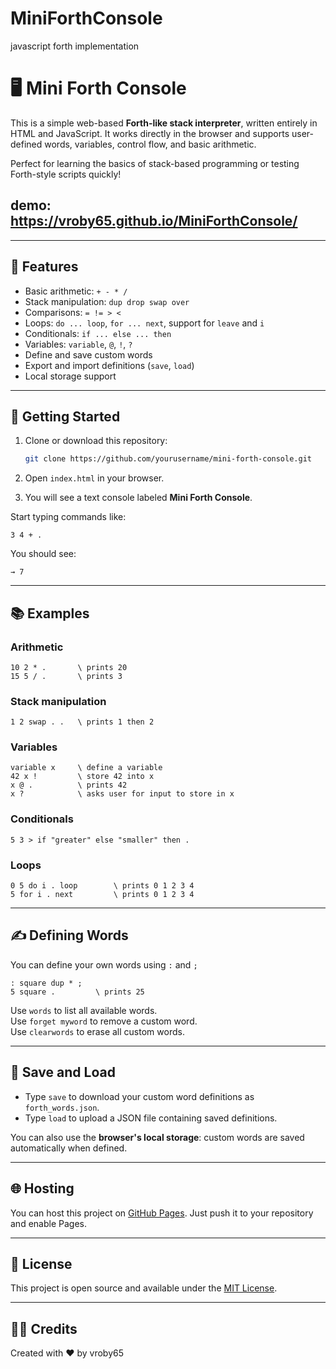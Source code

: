 # MiniForthConsole
javascript forth implementation
# 🖥️ Mini Forth Console

This is a simple web-based **Forth-like stack interpreter**, written entirely in HTML and JavaScript. It works directly in the browser and supports user-defined words, variables, control flow, and basic arithmetic.

Perfect for learning the basics of stack-based programming or testing Forth-style scripts quickly!

## demo: https://vroby65.github.io/MiniForthConsole/

---

## 🔧 Features

- Basic arithmetic: `+ - * /`
- Stack manipulation: `dup drop swap over`
- Comparisons: `= != > <`
- Loops: `do ... loop`, `for ... next`, support for `leave` and `i`
- Conditionals: `if ... else ... then`
- Variables: `variable`, `@`, `!`, `?`
- Define and save custom words
- Export and import definitions (`save`, `load`)
- Local storage support

---

## 🚀 Getting Started

1. Clone or download this repository:
   ```bash
   git clone https://github.com/yourusername/mini-forth-console.git
   ```

2. Open `index.html` in your browser.

3. You will see a text console labeled **Mini Forth Console**.

Start typing commands like:

```forth
3 4 + .
```

You should see:

```
→ 7
```

---

## 📚 Examples

### Arithmetic

```forth
10 2 * .       \ prints 20
15 5 / .       \ prints 3
```

### Stack manipulation

```forth
1 2 swap . .   \ prints 1 then 2
```

### Variables

```forth
variable x     \ define a variable
42 x !         \ store 42 into x
x @ .          \ prints 42
x ?            \ asks user for input to store in x
```

### Conditionals

```forth
5 3 > if "greater" else "smaller" then .
```

### Loops

```forth
0 5 do i . loop        \ prints 0 1 2 3 4
5 for i . next         \ prints 0 1 2 3 4
```

---

## ✍️ Defining Words

You can define your own words using `:` and `;`

```forth
: square dup * ;
5 square .         \ prints 25
```

Use `words` to list all available words.  
Use `forget myword` to remove a custom word.  
Use `clearwords` to erase all custom words.

---

## 💾 Save and Load

- Type `save` to download your custom word definitions as `forth_words.json`.
- Type `load` to upload a JSON file containing saved definitions.

You can also use the **browser's local storage**: custom words are saved automatically when defined.

---

## 🌐 Hosting

You can host this project on [GitHub Pages](https://pages.github.com/). Just push it to your repository and enable Pages.

---

## 📜 License

This project is open source and available under the [MIT License](LICENSE).

---

## 🙋‍♂️ Credits

Created with ❤️ by vroby65
